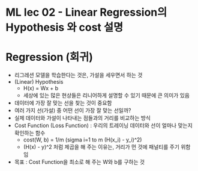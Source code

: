 # ML lec 02 - Linear Regression의 Hypothesis 와 cost 설명

# Regression (회귀)

- 리그레션 모델을 학습한다는 것은, 가설을 세우면서 하는 것
- (Linear) Hypothesis
    * H(x) = Wx + b
    * 세상에 있는 많은 현상들은 리니어하게 설명할 수 있기 때문에 큰 의미가 있음
- 데이터에 가장 잘 맞는 선을 찾는 것이 중요함
- 여러 가지 선(가설) 중 어떤 선이 가장 잘 맞는 선일까?
- 실제 데이터와 가설이 나타내는 점들과의 거리를 비교하는 방식
- Cost Function (Loss Function) : 우리의 트레이닝 데이터와 선이 얼마나 맞는지 확인하는 함수
    * cost(W, b) = 1/m (sigma i=1 to m (H(x_i) - y_i)^2)
    * (H(x) - y)^2 처럼 제곱을 해 주는 이유는, 거리가 먼 것에 패널티를 주기 위함임
- 목표 : Cost Function을 최소로 해 주는 W와 b를 구하는 것
